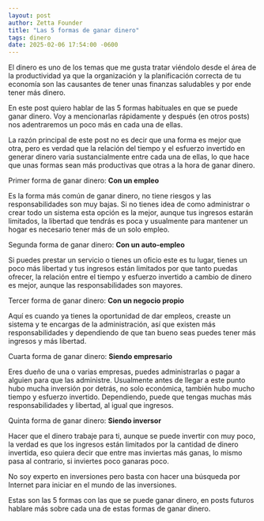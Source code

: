 ```yaml
---
layout: post
author: Zetta Founder
title: "Las 5 formas de ganar dinero"
tags: dinero
date: 2025-02-06 17:54:00 -0600
---
```

El dinero es uno de los temas que me gusta tratar viéndolo desde el área de la productividad ya que la organización y la planificación correcta de tu economía son las causantes de tener unas finanzas saludables y por ende tener más dinero.

En este post quiero hablar de las 5 formas habituales en que se puede ganar dinero. Voy a mencionarlas rápidamente y después (en otros posts) nos adentraremos un poco más en cada una de ellas.

La razón principal de este post no es decir que una forma es mejor que otra, pero es verdad que la relación del tiempo y el esfuerzo invertido en generar dinero varia sustancialmente entre cada una de ellas, lo que hace que unas formas sean más productivas que otras a la hora de ganar dinero.

Primer forma de ganar dinero: **Con un empleo**

Es la forma más común de ganar dinero, no tiene riesgos y las responsabilidades son muy bajas. Si no tienes idea de como administrar o crear todo un sistema esta opción es la mejor, aunque tus ingresos estarán limitados, la libertad que tendrás es poca y usualmente para mantener un hogar es necesario tener más de un solo empleo.

Segunda forma de ganar dinero: **Con un auto-empleo**

Si puedes prestar un servicio o tienes un oficio este es tu lugar, tienes un poco más libertad y tus ingresos están limitados por que tanto puedas ofrecer, la relación entre el tiempo y esfuerzo invertido a cambio de dinero es mejor, aunque las responsabilidades son mayores.

Tercer forma de ganar dinero: **Con un negocio propio**

Aquí es cuando ya tienes la oportunidad de dar empleos, creaste un sistema y te encargas de la administración, así que existen más responsabilidades y dependiendo de que tan bueno seas puedes tener más ingresos y más libertad.

Cuarta forma de ganar dinero: **Siendo empresario**

Eres dueño de una o varias empresas, puedes administrarlas o pagar a alguien para que las administre. Usualmente antes de llegar a este punto hubo mucha inversión por detrás, no solo económica, también hubo mucho tiempo y esfuerzo invertido. Dependiendo, puede que tengas muchas más responsabilidades y libertad, al igual que ingresos.

Quinta forma de ganar dinero: **Siendo inversor**

Hacer que el dinero trabaje para ti, aunque se puede invertir con muy poco, la verdad es que los ingresos están limitados por la cantidad de dinero invertida, eso quiera decir que entre mas inviertas más ganas, lo mismo pasa al contrario, si inviertes poco ganaras poco.

No soy experto en inversiones pero basta con hacer una búsqueda por Internet para iniciar en el mundo de las inversiones.

Estas son las 5 formas con las que se puede ganar dinero, en posts futuros hablare más sobre cada una de estas formas de ganar dinero.